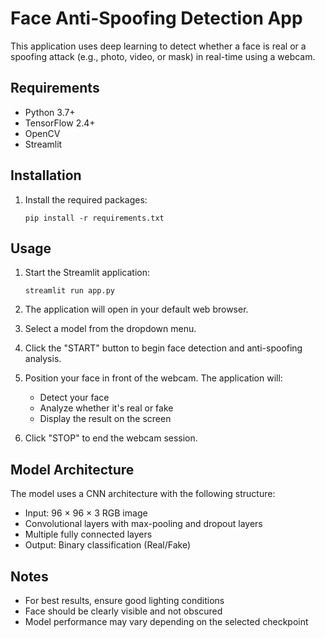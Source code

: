 # Face Anti-Spoofing Detection App

This application uses deep learning to detect whether a face is real or a spoofing attack (e.g., photo, video, or mask) in real-time using a webcam.

## Requirements

- Python 3.7+
- TensorFlow 2.4+
- OpenCV
- Streamlit

## Installation

1. Install the required packages:
   ```
   pip install -r requirements.txt
   ```

## Usage

1. Start the Streamlit application:
   ```
   streamlit run app.py
   ```

2. The application will open in your default web browser.

3. Select a model from the dropdown menu.

4. Click the "START" button to begin face detection and anti-spoofing analysis.

5. Position your face in front of the webcam. The application will:
   - Detect your face
   - Analyze whether it's real or fake
   - Display the result on the screen

6. Click "STOP" to end the webcam session.

## Model Architecture

The model uses a CNN architecture with the following structure:

- Input: 96 × 96 × 3 RGB image
- Convolutional layers with max-pooling and dropout layers
- Multiple fully connected layers
- Output: Binary classification (Real/Fake)

## Notes

- For best results, ensure good lighting conditions
- Face should be clearly visible and not obscured
- Model performance may vary depending on the selected checkpoint 